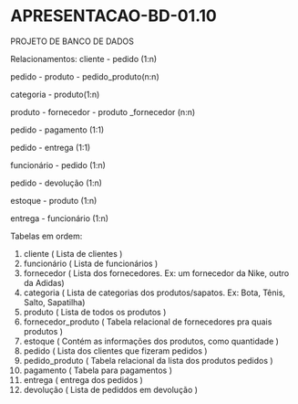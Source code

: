 # APRESENTACAO-BD-01.10
PROJETO DE BANCO DE DADOS

Relacionamentos:
cliente - pedido (1:n)

pedido - produto - pedido_produto(n:n)

categoria - produto(1:n)

produto - fornecedor - produto _fornecedor (n:n)

pedido - pagamento (1:1)

pedido - entrega (1:1)

funcionário - pedido (1:n)

pedido - devolução (1:n)

estoque - produto (1:n)

entrega - funcionário (1:n)

Tabelas em ordem:
1. cliente
( Lista de clientes )
2. funcionário
( Lista de funcionários )
3. fornecedor
( Lista dos fornecedores. Ex: um fornecedor da Nike, outro da Adidas)
4. categoria
 ( Lista de categorias dos produtos/sapatos. Ex: Bota, Tênis, Salto, Sapatilha)
5. produto
( Lista de todos os produtos )
6. fornecedor_produto
( Tabela relacional de fornecedores pra quais produtos )
7. estoque
( Contém as informações dos produtos, como quantidade )
8. pedido
( Lista dos clientes que fizeram pedidos )
9. pedido_produto
( Tabela relacional da lista dos produtos pedidos )
10. pagamento
( Tabela para pagamentos )
11. entrega
( entrega dos pedidos )
12. devolução
( Lista de pediddos em devolução )

